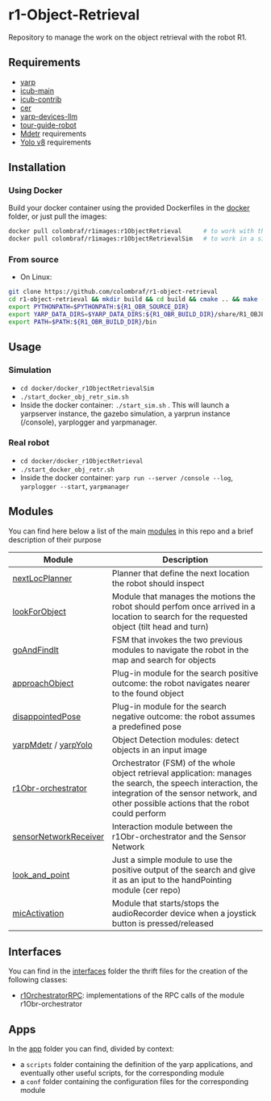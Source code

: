 # r1-Object-Retrieval

Repository to manage the work on the object retrieval with the robot R1.
   
## Requirements
* [yarp](https://github.com/robotology/yarp)
* [icub-main](https://github.com/robotology/icub-main.git)
* [icub-contrib](https://github.com/robotology/icub-contrib-common.git)
* [cer](https://github.com/colombraf/cer)
* [yarp-devices-llm](https://github.com/robotology/yarp-devices-llm)
* [tour-guide-robot](https://github.com/colombraf/tour-guide-robot)
* [Mdetr](https://github.com/ashkamath/mdetr/tree/main) requirements
* [Yolo v8](https://github.com/ultralytics/ultralytics) requirements

## Installation
### Using Docker
Build your docker container using the provided Dockerfiles in the [docker](docker) folder, or just pull the images:
```bash
docker pull colombraf/r1images:r1ObjectRetrieval      # to work with the actual R1 robot
docker pull colombraf/r1images:r1ObjectRetrievalSim   # to work in a simulated environment
```

### From source
* On Linux:
```bash
git clone https://github.com/colombraf/r1-object-retrieval 
cd r1-object-retrieval && mkdir build && cd build && cmake .. && make -j11
export PYTHONPATH=$PYTHONPATH:${R1_OBR_SOURCE_DIR} 
export YARP_DATA_DIRS=$YARP_DATA_DIRS:${R1_OBR_BUILD_DIR}/share/R1_OBJECT_RETRIEVAL
export PATH=$PATH:${R1_OBR_BUILD_DIR}/bin
```

## Usage
### Simulation
* `cd docker/docker_r1ObjectRetrievalSim`
* `./start_docker_obj_retr_sim.sh`
* Inside the docker container: `./start_sim.sh` . This will launch a yarpserver instance, the gazebo simulation, a yarprun instance (/console), yarplogger and yarpmanager.

### Real robot
* `cd docker/docker_r1ObjectRetrieval`
* `./start_docker_obj_retr.sh`
* Inside the docker container: `yarp run --server /console --log`, `yarplogger --start`, `yarpmanager`

## Modules
You can find here below a list of the main [modules](modules) in this repo and a brief description of their purpose

| Module                                                | Description                                                           |
| ----------------------------------------------------- | --------------------------------------------------------------------- |
| [nextLocPlanner](modules/nextLocPlanner/README.md) | Planner that define the next location the robot should inspect        |
| [lookForObject](modules/lookForObject/README.md) | Module that manages the motions the robot should perfom once arrived in a location to search for the requested object (tilt head and turn)        |
| [goAndFindIt](modules/goAndFindIt/README.md) | FSM that invokes the two previous modules to navigate the robot in the map and search for objects |
| [approachObject](modules/approachObject/README.md) | Plug-in module for the search positive outcome: the robot navigates nearer to the found object  |
| [disappointedPose](modules/disappointmentPose/README.md) | Plug-in module for the search negative outcome: the robot assumes a predefined pose  |
| [yarpMdetr](modules/yarpMdetr/README.MD) / [yarpYolo](modules/yarpYolo/README.MD) | Object Detection modules: detect objects in an input image |
| [r1Obr-orchestrator](modules/r1Obr-orchestrator/README.md) | Orchestrator (FSM) of the whole object retrieval application: manages the search, the speech interaction, the integration of the sensor network, and other possible actions that the robot could perform|
| [sensorNetworkReceiver](modules/sensorNetworkReceiver/README.md) | Interaction module between the r1Obr-orchestrator and the Sensor Network |
| [look_and_point](modules/look_and_point/README.md) | Just a simple module to use the positive output of the search and give it as an iput to the handPointing module (cer repo) |
| [micActivation](modules/micActivation/)| Module that starts/stops the audioRecorder device when a joystick button is pressed/released |


## Interfaces
You can find in the [interfaces](interfaces) folder the thrift files for the creation of the following classes:
* [r1OrchestratorRPC](interfaces/r1OrchestratorRPC/): implementations of the RPC calls of the module r1Obr-orchestrator

## Apps
In the [app](app) folder you can find, divided by context:
* a `scripts` folder containing the definition of the yarp applications, and eventually other useful scripts, for the corresponding module
* a `conf` folder containing the configuration files for the corresponding module